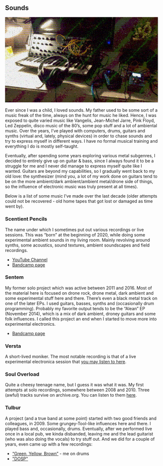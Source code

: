 ## Sounds

![synth](/images/sounds.png)

Ever since I was a child, I loved sounds. My father used to be some sort of a music freak of the time, always on the hunt for music he liked. Hence, I was exposed to quite varied music like Vangelis, Jean-Michel Jarre, Pink Floyd, Led Zeppelin, disco music of the 80’s, some pop stuff and a lot of ambiental music. Over the years, I’ve played with computers, drums, guitars and synths (virtual and, lately, physical devices) in order to chase sounds and try to express myself in different ways. I have no formal musical training and everything I do is mostly self-taught.

Eventually, after spending some years exploring various metal subgenres, I decided to entirely give up on guitar & bass, since I always found it to be a struggle for me and I never did manage to express myself quite like I wanted. Guitars are beyond my capabilities, so I gradually went back to my old love: the synthesizer (mind you, a lot of my work done on guitars tend to be on the more ambient/dark ambient/ambient metal/drone side of things, so the influence of electronic music was truly present at all times).

Below is a list of some music I’ve made over the last decade (older attempts could not be recovered - old home tapes that got lost or damaged as time went by).

### Scentient Pencils 
The name under which I sometimes put out various recordings or live sessions. This was “born” at the beginning of 2020, while doing some experimental ambient sounds in my living room. Mainly revolving around synths, some acoustics, sound textures, ambient soundscapes and field recordings.
+ [YouTube Channel](https://www.youtube.com/channel/UCMUYR9Kyk4JZxifm84lW7Bg)
+ [Bandcamp page](https://scentientpencils.bandcamp.com)

### Sentem 
My former solo project which was active between 2011 and 2016. Most of the material here is focused on drone rock, drone metal, dark ambient and some experimental stuff here and there. There’s even a black metal track on one of the later EPs. I used guitars, basses, synths and (occasionally drum programming). Probably my favorite output tends to be the “Alean” EP (November 2014), which is a mix of dark ambient, droney guitars and some folk influences. I called this project an end when I started to move more into experimental electronics.
+ [Bandcamp page](https://sentem.bandcamp.com)
    
### Versta 
A short-lived moniker. The most notable recording is that of a live experimental electronica session that [you may listen to here](https://soundcloud.com/deep-roller-rec/versta-septentrionalica).

### Soul Overload  
Quite a cheesy teenage name, but I guess it was what it was. My first attempts at solo recordings, somewhere between 2008 and 2010. Three (awful) tracks survive on archive.org. You can listen to them [here](https://archive.org/details/souloverload-dystopia).

### Tulbur 
A project (and a true band at some point) started with two good friends and colleagues, in 2009. Some grungey-Tool-like influences here and there. I played bass and, occasionally, drums. Eventually, after we performed live once in a local pub, we kinda disbanded, leaving me and the lead guitarist (who was also doing the vocals) to try stuff out. And we did for a couple of years, even came up with a few recordings:

+ [“Green, Yellow, Brown”](https://soundcloud.com/ciprian-lazar/green-yellow-brown) - me on drums
+ ["DOSP"](https://soundcloud.com/ciprian-lazar/dosp)

